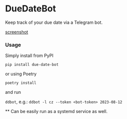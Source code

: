 # DueDateBot

Keep track of your due date via a Telegram bot.

[screenshot](https://user-images.githubusercontent.com/10963153/211256339-bc9168fb-00c3-480d-9cb8-d0f4396ba4b7.png)

### Usage

Simply install from PyPI

`pip install due-date-bot`

or using Poetry

`poetry install`


and run

`ddbot`, e.g.: `ddbot -l cz --token <bot-token> 2023-08-12`

** Can be easily run as a systemd service as well.
